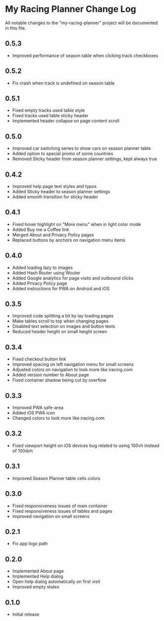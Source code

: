 # My Racing Planner Change Log

All notable changes to the "my-racing-planner" project will be documented in this file.

## 0.5.3

- Improved performance of season table when clicking track checkboxes

## 0.5.2

- Fix crash when track is undefined on season table

## 0.5.1

- Fixed empty tracks used table style
- Fixed tracks used table sticky header
- Implemented header collapse on page content scroll

## 0.5.0

- Improved car switching series to show cars on season planner table
- Added option to special promo of some countries
- Removed Sticky header from season planner settings, kept always true

## 0.4.2

- Improved help page text styles and typos
- Added Sticky header to season planner settings
- Added smooth transition for sticky header

## 0.4.1

- Fixed hover highlight on "More menu" when in light color mode
- Added Buy me a Coffee link
- Merged About and Privacy Policy pages
- Replaced buttons by anchors on navigation menu items

## 0.4.0

- Added loading lazy to images
- Added Hash Router using Wouter
- Added Google analytics for page visits and outbound clicks
- Added Privacy Policy page
- Added instructions for PWA on Android and iOS

## 0.3.5

- Improved code splitting a bit by lay loading pages
- Make tables scroll to top when changing pages
- Disabled text selection on images and button texts
- Reduced header height on small height screen

## 0.3.4

- Fixed checkout button link
- Improved spacing on left navigation menu for small screens
- Adjusted colors on navigation to look more like iracing.com
- Added version number to About page
- Fixed container shadow being cut by overflow

## 0.3.3

- Improved PWA safe-area
- Added iOS PWA icon
- Changed colors to look more like iracing.com

## 0.3.2

- Fixed viewport height on iOS devices bug related to using 100vh instead of 100dvh

## 0.3.1

- Improved Season Planner table cells colors

## 0.3.0

- Fixed responsiveness issues of main container
- Fixed responsiveness issues of tables and pages
- Improved navigation on small screens

## 0.2.1

- Fix app logo path

## 0.2.0

- Implemented About page
- Implemented Help dialog
- Open help dialog automatically on first visit
- Improved empty states

## 0.1.0

- Initial release
